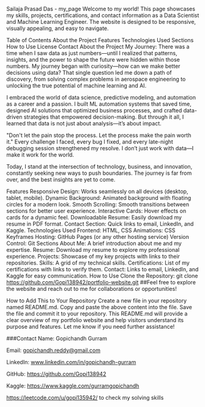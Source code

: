 Sailaja Prasad Das - my_page
Welcome to my world! This page showcases my skills, projects, certifications, and contact information as a Data Scientist and Machine Learning Engineer. The website is designed to be responsive, visually appealing, and easy to navigate.

Table of Contents
About the Project
Features
Technologies Used
Sections
How to Use
License
Contact
About the Project
My Journey:
There was a time when I saw data as just numbers—until I realized that patterns, insights, and the power to shape the future were hidden within those numbers. My journey began with curiosity—how can we make better decisions using data? That single question led me down a path of discovery, from solving complex problems in aerospace engineering to unlocking the true potential of machine learning and AI.

I embraced the world of data science, predictive modeling, and automation as a career and a passion. I built ML automation systems that saved time, designed AI solutions that optimized business processes, and crafted data-driven strategies that empowered decision-making. But through it all, I learned that data is not just about analysis—it’s about impact.

"Don't let the pain stop the process. Let the process make the pain worth it." Every challenge I faced, every bug I fixed, and every late-night debugging session strengthened my resolve. I don’t just work with data—I make it work for the world.

Today, I stand at the intersection of technology, business, and innovation, constantly seeking new ways to push boundaries. The journey is far from over, and the best insights are yet to come.

Features
Responsive Design: Works seamlessly on all devices (desktop, tablet, mobile).
Dynamic Background: Animated background with floating circles for a modern look.
Smooth Scrolling: Smooth transitions between sections for better user experience.
Interactive Cards: Hover effects on cards for a dynamic feel.
Downloadable Resume: Easily download my resume in PDF format.
Contact Section: Quick links to email, LinkedIn, and Kaggle.
Technologies Used
Frontend: HTML, CSS
Animations: CSS Keyframes
Hosting: GitHub Pages (or any other hosting service)
Version Control: Git
Sections
About Me: A brief introduction about me and my expertise.
Resume: Download my resume to explore my professional experience.
Projects: Showcase of my key projects with links to their repositories.
Skills: A grid of my technical skills.
Certifications: List of my certifications with links to verify them.
Contact: Links to email, LinkedIn, and Kaggle for easy communication.
How to Use
Clone the Repository:
git clone https://github.com/Gopi138942/portfolio-website.git
##Feel free to explore the website and reach out to me for collaborations or opportunities!

How to Add This to Your Repository
Create a new file in your repository named README.md.
Copy and paste the above content into the file.
Save the file and commit it to your repository.
This README.md will provide a clear overview of my portfolio website and help visitors understand its purpose and features. Let me know if you need further assistance!

###Contact Name: Gopichandh Gurram

Email: gopichandh.reddy@gmail.com

LinkedIn: www.linkedin.com/in/gopichandh-gurram

GitHub: https://github.com/Gopi138942

Kaggle: https://www.kaggle.com/gurramgopichandh

https://leetcode.com/u/gopi135942/ to check my solving skills
